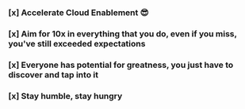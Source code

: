 
### [x] Accelerate Cloud Enablement :sunglasses:
### [x] Aim for 10x in everything that you do, even if you miss, you've still exceeded expectations
### [x] Everyone has potential for greatness, you just have to discover and tap into it
### [x] Stay humble, stay hungry